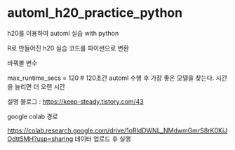 # automl_h20_practice_python
h20를 이용하여 automl 실습 with python

R로 만들어진 h20 실습 코드를 파이썬으로 변환

바꿔볼 변수

max_runtime_secs = 120 # 120초간 automl 수행 후 가장 좋은 모델을 찾는다. 시간을 늘리면 더 오랜 시간 

설명 블로그 : https://keep-steady.tistory.com/43

google colab 경로

https://colab.research.google.com/drive/1oRIdDWNL_NMdwmGmrS8rK0KiJOdtt5MH?usp=sharing
데이터 업로드 후 실행



